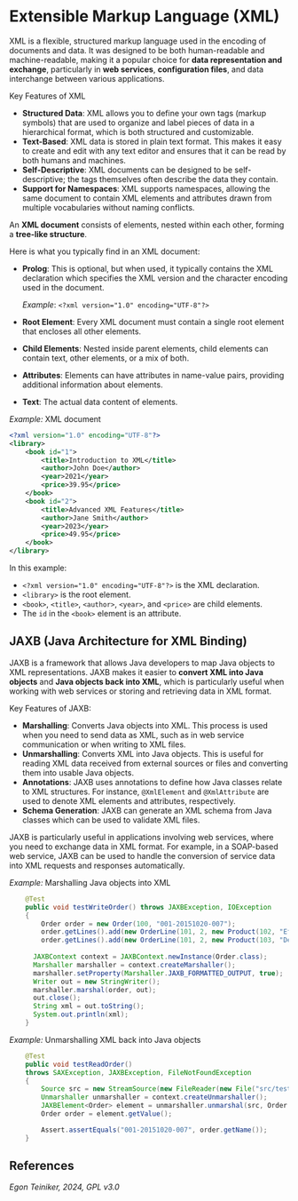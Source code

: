 # Extensible Markup Language (XML)

XML is a flexible, structured markup language used in the encoding of documents and data. 
It was designed to be both human-readable and machine-readable, making it a popular choice 
for **data representation and exchange**, particularly in **web services**, 
**configuration files**, and data interchange between various applications.

Key Features of XML
* **Structured Data**: XML allows you to define your own tags (markup symbols) that are used 
to organize and label pieces of data in a hierarchical format, which is both structured 
and customizable.
* **Text-Based**: XML data is stored in plain text format. This makes it easy to create 
and edit with any text editor and ensures that it can be read by both humans and machines.
* **Self-Descriptive**: XML documents can be designed to be self-descriptive; the tags 
themselves often describe the data they contain.
* **Support for Namespaces**: XML supports namespaces, allowing the same document to contain 
XML elements and attributes drawn from multiple vocabularies without naming conflicts.

An **XML document** consists of elements, nested within each other, 
forming a **tree-like structure**. 

Here is what you typically find in an XML document:
* **Prolog**: This is optional, but when used, it typically contains 
  the XML declaration which specifies the XML version and the 
  character encoding used in the document. 
  
  _Example_: `<?xml version="1.0" encoding="UTF-8"?>`

* **Root Element**: Every XML document must contain a single root 
  element that encloses all other elements.
* **Child Elements**: Nested inside parent elements, child elements 
  can contain text, other elements, or a mix of both.
* **Attributes**: Elements can have attributes in name-value pairs, 
  providing additional information about elements.
* **Text**: The actual data content of elements.

_Example:_ XML document
```XML
<?xml version="1.0" encoding="UTF-8"?>
<library>
    <book id="1">
        <title>Introduction to XML</title>
        <author>John Doe</author>
        <year>2021</year>
        <price>39.95</price>
    </book>
    <book id="2">
        <title>Advanced XML Features</title>
        <author>Jane Smith</author>
        <year>2023</year>
        <price>49.95</price>
    </book>
</library>
```

In this example:

* `<?xml version="1.0" encoding="UTF-8"?>` is the XML declaration.
* `<library>` is the root element.
* `<book>`, `<title>`, `<author>`, `<year>`, and `<price>` are 
  child elements.
* The `id` in the `<book>` element is an attribute.


## JAXB (Java Architecture for XML Binding)

JAXB is a framework that allows Java developers to map Java objects to XML representations. 
JAXB makes it easier to **convert XML into Java objects** and **Java objects back into XML**, 
which is particularly useful when working with web services or storing and retrieving data 
in XML format.

Key Features of JAXB:

* **Marshalling**: Converts Java objects into XML. This process is used when you need to send 
  data as XML, such as in web service communication or when writing to XML files.
* **Unmarshalling**: Converts XML into Java objects. This is useful for reading XML data received 
  from external sources or files and converting them into usable Java objects.
* **Annotations**: JAXB uses annotations to define how Java classes relate to XML structures. 
For instance, `@XmlElement` and `@XmlAttribute` are used to denote XML elements and attributes, 
respectively.
* **Schema Generation**: JAXB can generate an XML schema from Java classes which can be used to 
validate XML files.

JAXB is particularly useful in applications involving web services, where you need to exchange 
data in XML format. For example, in a SOAP-based web service, JAXB can be used to handle the 
conversion of service data into XML requests and responses automatically.

_Example:_ Marshalling Java objects into XML
```Java
	@Test
	public void testWriteOrder() throws JAXBException, IOException
	{
	    Order order = new Order(100, "001-20151020-007");
	    order.getLines().add(new OrderLine(101, 2, new Product(102, "Effective Java", 3336)));
	    order.getLines().add(new OrderLine(101, 2, new Product(103, "Design Patterns", 5280)));
	    
      JAXBContext context = JAXBContext.newInstance(Order.class);
      Marshaller marshaller = context.createMarshaller();
      marshaller.setProperty(Marshaller.JAXB_FORMATTED_OUTPUT, true);
      Writer out = new StringWriter();
      marshaller.marshal(order, out);
      out.close();            
      String xml = out.toString();
      System.out.println(xml);
	}	
```

_Example:_ Unmarshalling XML back into Java objects
```Java
	@Test
	public void testReadOrder() 
    throws SAXException, JAXBException, FileNotFoundException
	{
		Source src = new StreamSource(new FileReader(new File("src/test/resources/xml", "order.xml")));
		Unmarshaller unmarshaller = context.createUnmarshaller();
		JAXBElement<Order> element = unmarshaller.unmarshal(src, Order.class);
		Order order = element.getValue();

		Assert.assertEquals("001-20151020-007", order.getName());
	}
```

## References


*Egon Teiniker, 2024, GPL v3.0*